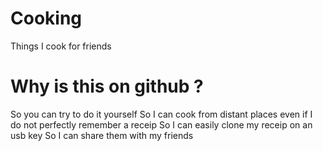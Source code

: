 Cooking
=======

Things I cook for friends

Why is this on github ?
=======================

So you can try to do it yourself
So I can cook from distant places even if I do not perfectly remember a receip
So I can easily clone my receip on an usb key
So I can share them with my friends 
